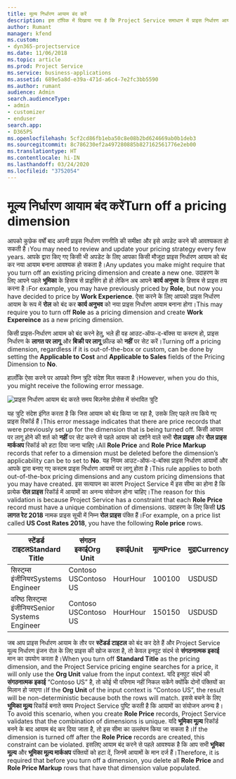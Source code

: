 ```yaml
---
title: मूल्य निर्धारण आयाम बंद करें
description: इस टॉपिक में दिखाया गया है कि Project Service समाधान में प्राइस निर्धारण आयाम को कैसे सेट करें।
author: Rumant
manager: kfend
ms.custom:
- dyn365-projectservice
ms.date: 11/06/2018
ms.topic: article
ms.prod: Project Service
ms.service: business-applications
ms.assetid: 689e5a8d-e39a-471d-a6c4-7e2fc3bb5590
ms.author: rumant
audience: Admin
search.audienceType:
- admin
- customizer
- enduser
search.app:
- D365PS
ms.openlocfilehash: 5cf2cd86fb1eba50c8e08b2bd624669ab0b1deb3
ms.sourcegitcommit: 8c786230ef2a497280885b827162561776e2eb00
ms.translationtype: HT
ms.contentlocale: hi-IN
ms.lasthandoff: 03/24/2020
ms.locfileid: "3752054"
---
```

# <a name="turn-off-a-pricing-dimension"></a><span data-ttu-id="50dfd-103">मूल्य निर्धारण आयाम बंद करें</span><span class="sxs-lookup"><span data-stu-id="50dfd-103">Turn off a pricing dimension</span></span>

<span data-ttu-id="50dfd-104">आपको कुछेक वर्षों बाद अपनी प्राइस निर्धारण रणनीति की समीक्षा और इसे अपडेट करने की आवश्यकता हो सकती है।</span><span class="sxs-lookup"><span data-stu-id="50dfd-104">You may need to review and update your pricing strategy every few years.</span></span> <span data-ttu-id="50dfd-105">आपके द्वारा किए गए किसी भी अपडेट के लिए आपका किसी मौजूदा प्राइस निर्धारण आयाम को बंद कर नया आयाम बनाना आवश्यक हो सकता है।</span><span class="sxs-lookup"><span data-stu-id="50dfd-105">Any updates you make might require that you turn off an existing pricing dimension and create a new one.</span></span> <span data-ttu-id="50dfd-106">उदाहरण के लिए आपने पहले **भूमिका** के हिसाब से प्राइसिंग हो हो लेकिन अब आपने **कार्य अनुभव** के हिसाब से प्राइस तय करना है।</span><span class="sxs-lookup"><span data-stu-id="50dfd-106">For example, you may have previously priced by **Role**, but now you have decided to price by **Work Experience**.</span></span> <span data-ttu-id="50dfd-107">ऐसा करने के लिए आपको प्राइस निर्धारण आयाम के रूप में **रोल** को बंद कर **कार्य अनुभव** को नया प्राइस निर्धारण आयाम बनाना होगा।</span><span class="sxs-lookup"><span data-stu-id="50dfd-107">This may require you to turn off **Role** as a pricing dimension and create **Work Expereince** as a new pricing dimension.</span></span> 

<span data-ttu-id="50dfd-108">किसी प्राइस-निर्धारण आयाम को बंद करने हेतु, भले ही वह आउट-ऑफ-द-बॉक्स या कस्टम हो, प्राइस निर्धारण के **लागत पर लागू** और **बिक्री पर लागू** फ़ील्ड को **नहीं** पर सेट करें।</span><span class="sxs-lookup"><span data-stu-id="50dfd-108">Turning off a pricing dimension, regardless if it is out-of-the-box or custom, can be done by setting the **Applicable to Cost** and **Applicable to Sales** fields of the Pricing Dimension to **No**.</span></span>

<span data-ttu-id="50dfd-109">हालाँकि ऐसा करने पर आपको निम्न त्रुटि संदेश मिल सकता है।</span><span class="sxs-lookup"><span data-stu-id="50dfd-109">However, when you do this, you might receive the following error message.</span></span>

![प्राइस निर्धारण आयाम बंद करते समय बिज़नेस प्रोसेस में संभावित त्रुटि](media/Business-Process-Error.png)


<span data-ttu-id="50dfd-111">यह त्रुटि संदेश इंगित करता है कि जिस आयाम को बंद किया जा रहा है, उसके लिए पहले तय किये गए प्राइस रिकॉर्ड हैं।</span><span class="sxs-lookup"><span data-stu-id="50dfd-111">This error message indicates that there are price records that were previously set up for the dimension that is being turned off.</span></span> <span data-ttu-id="50dfd-112">किसी आयाम पर लागू होने की शर्त को **नहीं** पर सेट करने से पहले आयाम को दर्शाने वाले सभी **रोल प्राइस** और **रोल प्राइस मार्कअप** रिकॉर्ड को हटा दिया जाना चाहिए।</span><span class="sxs-lookup"><span data-stu-id="50dfd-112">All **Role Price** and **Role Price Markup** records that refer to a dimension must be deleted before the dimension’s applicability can be to set to **No**.</span></span> <span data-ttu-id="50dfd-113">यह नियम आउट-ऑफ-द-बॉक्स प्राइस निर्धारण आयामों और आपके द्वारा बनाए गए कस्टम प्राइस निर्धारण आयामों पर लागू होता है।</span><span class="sxs-lookup"><span data-stu-id="50dfd-113">This rule applies to both out-of-the-box pricing dimensions and any custom pricing dimensions that you may have created.</span></span> <span data-ttu-id="50dfd-114">इस सत्यापन का कारण Project Service में इस सीमा का होना है कि प्रत्येक **रोल प्राइस** रिकॉर्ड में आयामों का अनन्य संयोजन होना चाहिए।</span><span class="sxs-lookup"><span data-stu-id="50dfd-114">The reason for this validation is because Project Service has a constraint that each **Role Price** record must have a unique combination of dimensions.</span></span> <span data-ttu-id="50dfd-115">उदाहरण के लिए किसी **US लागत रेट 2018** नामक प्राइस सूची में निम्न **रोल प्राइस** पंक्ति हैं।</span><span class="sxs-lookup"><span data-stu-id="50dfd-115">For example, on a price list called **US Cost Rates 2018**, you have the following **Role price** rows.</span></span> 

| <span data-ttu-id="50dfd-116">स्टेंडर्ड टाइटल</span><span class="sxs-lookup"><span data-stu-id="50dfd-116">Standard Title</span></span>         | <span data-ttu-id="50dfd-117">संगठन इकाई</span><span class="sxs-lookup"><span data-stu-id="50dfd-117">Org Unit</span></span>    |<span data-ttu-id="50dfd-118">इकाई</span><span class="sxs-lookup"><span data-stu-id="50dfd-118">Unit</span></span>   |<span data-ttu-id="50dfd-119">मूल्य</span><span class="sxs-lookup"><span data-stu-id="50dfd-119">Price</span></span>  |<span data-ttu-id="50dfd-120">मुद्रा</span><span class="sxs-lookup"><span data-stu-id="50dfd-120">Currency</span></span>  |
| -----------------------|-------------|-------|-------|----------|
| <span data-ttu-id="50dfd-121">सिस्ट्म्स इंजीनियर</span><span class="sxs-lookup"><span data-stu-id="50dfd-121">Systems Engineer</span></span>|<span data-ttu-id="50dfd-122">Contoso US</span><span class="sxs-lookup"><span data-stu-id="50dfd-122">Contoso US</span></span>|<span data-ttu-id="50dfd-123">Hour</span><span class="sxs-lookup"><span data-stu-id="50dfd-123">Hour</span></span>| <span data-ttu-id="50dfd-124">100</span><span class="sxs-lookup"><span data-stu-id="50dfd-124">100</span></span>|<span data-ttu-id="50dfd-125">USD</span><span class="sxs-lookup"><span data-stu-id="50dfd-125">USD</span></span>|
| <span data-ttu-id="50dfd-126">वरिष्ठ सिस्ट्म्स इंजीनियर</span><span class="sxs-lookup"><span data-stu-id="50dfd-126">Senior Systems Engineer</span></span>|<span data-ttu-id="50dfd-127">Contoso US</span><span class="sxs-lookup"><span data-stu-id="50dfd-127">Contoso US</span></span>|<span data-ttu-id="50dfd-128">Hour</span><span class="sxs-lookup"><span data-stu-id="50dfd-128">Hour</span></span>| <span data-ttu-id="50dfd-129">150</span><span class="sxs-lookup"><span data-stu-id="50dfd-129">150</span></span>| <span data-ttu-id="50dfd-130">USD</span><span class="sxs-lookup"><span data-stu-id="50dfd-130">USD</span></span>|


<span data-ttu-id="50dfd-131">जब आप प्राइस निर्धारण आयाम के तौर पर **स्टेंडर्ड टाइटल** को बंद कर देते हैं और Project Service मूल्य निर्धारण इंजन रोल के लिए प्राइस की खोज करता है, तो केवल इनपुट संदर्भ से **संगठनात्मक इकाई** मान का उपयोग करता है।</span><span class="sxs-lookup"><span data-stu-id="50dfd-131">When you turn off **Standard Title** as the pricing dimension, and the Project Service pricing engine searches for a price, it will only use the **Org Unit** value from the input context.</span></span> <span data-ttu-id="50dfd-132">यदि इनपुट संदर्भ की **संगठनात्मक इकाई** “Contoso US” है, तो कोई भी परिणाम नहीं निकल सकेंगे क्योंकि दोनों पंक्तियों का मिलान हो जाएगा।</span><span class="sxs-lookup"><span data-stu-id="50dfd-132">If the **Org Unit** of the input context is “Contoso US”, the result will be non-deterministic because both the rows will match.</span></span> <span data-ttu-id="50dfd-133">इससे बचने के लिए **भूमिका मू्ल्य** रिकॉर्ड बनाते समय Project Service पुष्टि करती है कि आयामों का संयोजन अनन्य है।</span><span class="sxs-lookup"><span data-stu-id="50dfd-133">To avoid this scenario, when you create **Role Price** records, Project Service validates that the combination of dimensions is unique.</span></span> <span data-ttu-id="50dfd-134">यदि **भूमिका मू्ल्य** रिकॉर्ड बनने के बाद आयाम बंद कर दिया जाता है, तो इस सीमा का उल्लंघन किया जा सकता है।</span><span class="sxs-lookup"><span data-stu-id="50dfd-134">If the dimension is turned off after the **Role Price** records are created, this constraint can be violated.</span></span> <span data-ttu-id="50dfd-135">इसलिए आयाम बंद करने से पहले आवश्यक है कि आप सभी **भूमिका मू्ल्य** और **भूमिका मू्ल्य मार्कअप** पंक्तियों को हटा दें, जिनमें आयामों के मान दर्ज हैं।</span><span class="sxs-lookup"><span data-stu-id="50dfd-135">Therefore, it is required that before you turn off a dimension, you delete all **Role Price** and **Role Price Markup** rows that have that dimension value populated.</span></span>

